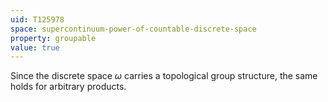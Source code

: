 ```yaml
---
uid: T125978
space: supercontinuum-power-of-countable-discrete-space
property: groupable
value: true
---
```

Since the discrete space $\omega$ carries a topological group structure,
the same holds for arbitrary products.
